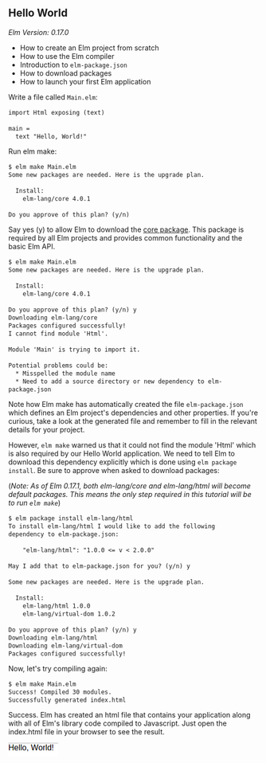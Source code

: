 ## Hello World

*Elm Version: 0.17.0*

* How to create an Elm project from scratch
* How to use the Elm compiler
* Introduction to `elm-package.json`
* How to download packages
* How to launch your first Elm application

Write a file called `Main.elm`:

```
import Html exposing (text)

main =
  text "Hello, World!"
```

Run elm make:

```
$ elm make Main.elm
Some new packages are needed. Here is the upgrade plan.

  Install:
    elm-lang/core 4.0.1

Do you approve of this plan? (y/n)
```

Say yes (y) to allow Elm to download the [core package](http://package.elm-lang.org/packages/elm-lang/core/4.0.1/). This package is required by all Elm projects and provides common functionality and the basic Elm API.

```
$ elm make Main.elm
Some new packages are needed. Here is the upgrade plan.

  Install:
    elm-lang/core 4.0.1

Do you approve of this plan? (y/n) y
Downloading elm-lang/core
Packages configured successfully!
I cannot find module 'Html'.

Module 'Main' is trying to import it.

Potential problems could be:
  * Misspelled the module name
  * Need to add a source directory or new dependency to elm-package.json
```

Note how Elm make has automatically created the file `elm-package.json` which defines an Elm project's dependencies and other properties. If you're curious, take a look at the generated file and remember to fill in the relevant details for your project.

However, `elm make` warned us that it could not find the module 'Html' which is also required by our Hello World application. We need to tell Elm to download this dependency explicitly which is done using `elm package install`. Be sure to approve when asked to download packages:

(*Note: As of Elm 0.17.1, both elm-lang/core and elm-lang/html will become default packages. This means the only step required in this tutorial will be to run `elm make`*)

```
$ elm package install elm-lang/html
To install elm-lang/html I would like to add the following
dependency to elm-package.json:

    "elm-lang/html": "1.0.0 <= v < 2.0.0"

May I add that to elm-package.json for you? (y/n) y

Some new packages are needed. Here is the upgrade plan.

  Install:
    elm-lang/html 1.0.0
    elm-lang/virtual-dom 1.0.2

Do you approve of this plan? (y/n) y
Downloading elm-lang/html
Downloading elm-lang/virtual-dom
Packages configured successfully!
```

Now, let's try compiling again:

```
$ elm make Main.elm
Success! Compiled 30 modules.
Successfully generated index.html
```

Success. Elm has created an html file that contains your application along with all of Elm's library code compiled to Javascript. Just open the index.html file in your browser to see the result.

![](screen1.png)